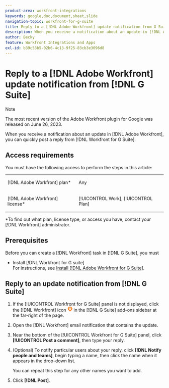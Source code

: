 ```yaml
---
product-area: workfront-integrations
keywords: google,doc,document,sheet,slide
navigation-topic: workfront-for-g-suite
title: Reply to a [!DNL Adobe Workfront] update notification from G Suite
description: When you receive a notification about an update in [!DNL Adobe] [!DNL Workfront], you can quickly post a reply from Workfront for G Suite.
author: Becky
feature: Workfront Integrations and Apps
exl-id: b39c53b5-02b6-4c13-9f25-83cb3e3096d8
---
```

# Reply to a [!DNL Adobe Workfront] update notification from [!DNL G Suite]

>[!NOTE]
>
>The most recent version of the Adobe Workfront plugin for Google was released on June 26, 2023. 

When you receive a notification about an update in [!DNL Adobe Workfront], you can quickly post a reply from [!DNL Workfront for G Suite].

## Access requirements

You must have the following access to perform the steps in this article:

<table style="table-layout:auto"> 
 <col> 
 <col> 
 <tbody> 
  <tr> 
   <td role="rowheader">[!DNL Adobe Workfront] plan*</td> 
   <td> <p>Any</p> </td> 
  </tr> 
  <tr> 
   <td role="rowheader">[!DNL Adobe Workfront] license*</td> 
   <td> <p>[!UICONTROL Work], [!UICONTROL Plan]</p> </td> 
  </tr> 
  </tbody> 
</table>

&#42;To find out what plan, license type, or access you have, contact your [!DNL Workfront] administrator.

## Prerequisites

Before you can create a [!DNL Workfront] task in [!DNL G Suite], you must

* Install [!DNL Workfront for G suite]\
   For instructions, see [Install [!DNL Adobe Workfront for G Suite]](../../workfront-integrations-and-apps/workfront-for-g-suite/install-workfront-for-gsuite.md).

## Reply to an update notification from [!DNL G Suite]

1. If the [!UICONTROL Workfront for G Suite] panel is not displayed, click the [!DNL Workfront] icon ![](assets/wf-lion-icon.png) in the [!DNL G Suite] add-ons sidebar at the far-right of the page.
1. Open the [!DNL Workfront] email notification that contains the update. 
1. Near the bottom of the [!UICONTROL Workfront for G Suite] panel, click **[!UICONTROL Post a comment]**, then type your reply.
1. (Optional) To notify particular users about your reply, click **[!DNL Notify people and teams]**, begin typing a name, then click the name when it appears in the drop-down list.

   You can repeat this step for any other names you want to add.

1. Click **[!DNL Post]**.
